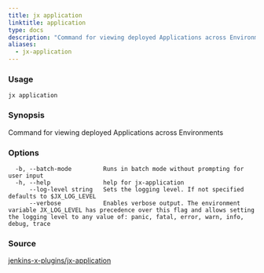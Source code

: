 ```yaml
---
title: jx application
linktitle: application
type: docs
description: "Command for viewing deployed Applications across Environments"
aliases:
  - jx-application
---
```


### Usage

```
jx application
```

### Synopsis

Command for viewing deployed Applications across Environments

### Options

```
  -b, --batch-mode         Runs in batch mode without prompting for user input
  -h, --help               help for jx-application
      --log-level string   Sets the logging level. If not specified defaults to $JX_LOG_LEVEL
      --verbose            Enables verbose output. The environment variable JX_LOG_LEVEL has precedence over this flag and allows setting the logging level to any value of: panic, fatal, error, warn, info, debug, trace
```

### Source

[jenkins-x-plugins/jx-application](https://github.com/jenkins-x-plugins/jx-application)
